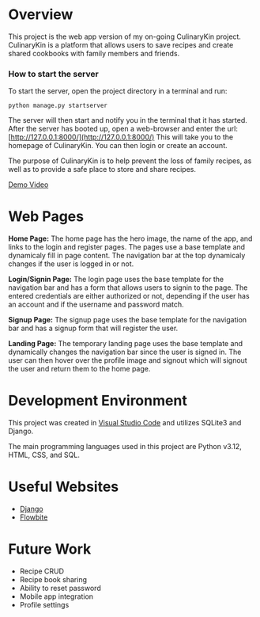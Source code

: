 # Overview

This project is the web app version of my on-going CulinaryKin project. CulinaryKin is a platform that allows users to save recipes and
create shared cookbooks with family members and friends. 

### How to start the server
To start the server, open the project directory in a terminal and run:

```python manage.py startserver```

The server will then start and notify you in the terminal that it has started. After the server has booted up, open a web-browser and enter the url:
[http://127.0.0.1:8000/](http://127.0.0.1:8000/) This will take you to the homepage of CulinaryKin. You can then login or create an account.

The purpose of CulinaryKin is to help prevent the loss of family recipes, as well as to provide a safe place to store and share recipes. 


[Demo Video](https://youtu.be/NmktbefnGeA)

# Web Pages

**Home Page:** The home page has the hero image, the name of the app, and links to the login and register pages. The pages use a base template and 
dynamicaly fill in page content. The navigation bar at the top dynamicaly changes if the user is logged in or not.

**Login/Signin Page:** The login page uses the base template for the navigation bar and has a form that allows users to signin to the page. The entered credentials are either authorized or not, depending if the user has an account and if the username and password match.

**Signup Page:** The signup page uses the base template for the navigation bar and has a signup form that will register the user.

**Landing Page:** The temporary landing page uses the base template and dynamically changes the navigation bar since the user is signed in.
The user can then hover over the profile image and signout which will signout the user and return them to the home page.


# Development Environment

This project was created in [Visual Studio Code](https://code.visualstudio.com/) and utilizes SQLite3 and Django.

The main programming languages used in this project are Python v3.12, HTML, CSS, and SQL.

# Useful Websites

* [Django](https://docs.djangoproject.com/en/5.1/)
* [Flowbite](https://flowbite.com/docs/getting-started/introduction/)

# Future Work

* Recipe CRUD
* Recipe book sharing
* Ability to reset password
* Mobile app integration
* Profile settings